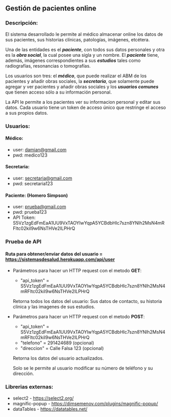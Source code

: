 ## Gestión de pacientes online

### Descripción:
El sistema desarrollado le permite al médico almacenar online los datos de sus pacientes, sus historias clínicas, patologías, imágenes, etcétera.

Una de las entidades es el ***paciente***, con todos sus datos personales y otra es la ***obra social***, la cual posee una sigla y un nombre.
El ***paciente*** tiene, además, imágenes correspondientes a sus ***estudios*** tales como radiografías, resonancias o tomografías.

Los usuarios son tres: el ***médico***, que puede realizar el ABM de los pacientes y añadir obras sociales, la ***secretaria***, que solamente puede agregar y ver pacientes y añadir obras sociales y los ***usuarios comunes*** que tienen acceso sólo a su información personal.

La API le permite a los pacientes ver su informacion personal y editar sus datos. Cada usuario tiene un token de acceso único que restringe el acceso a sus propios datos.


### Usuarios:

#### Médico:
* user: damian@gmail.com
* pwd: medico123

#### Secretaria:
* user: secretaria@gmail.com
* pwd: secretaria123

#### Paciente: (Homero Simpson)
* user: prueba@gmail.com
* pwd: prueba123
* API Token: S5Vz1zgEdFmEaA1UU9VxTAOYlwYqpA5YCBdbHlc7szn8YNlh2MsN4mRFltc02kil9w6NsTHVe2ILPHrQ

### Prueba de API

#### Ruta para obtener/enviar datos del usuario = https://sistemasdesalud.herokuapp.com/api/user

* Parámetros para hacer un HTTP request con el metodo **GET**:
    * "api_token" = S5Vz1zgEdFmEaA1UU9VxTAOYlwYqpA5YCBdbHlc7szn8YNlh2MsN4mRFltc02kil9w6NsTHVe2ILPHrQ

    Retorna todos los datos del usuario: Sus datos de contacto, su historia clinica y las imagenes de sus estudios.

* Parámetros para hacer un HTTP request con el metodo **POST**:
    * "api_token" = S5Vz1zgEdFmEaA1UU9VxTAOYlwYqpA5YCBdbHlc7szn8YNlh2MsN4mRFltc02kil9w6NsTHVe2ILPHrQ
    * "telefono" = 291424689 (opcional)
    * "direccion" = Calle Falsa 123 (opcional)
    
    Retorna los datos del usuario actualizados.
    
    Solo se le permite al usuario modificar su número de teléfono y su dirección.
    
    
### Librerias externas:

* select2 - https://select2.org/
* magnific-popup - https://dimsemenov.com/plugins/magnific-popup/
* dataTables - https://datatables.net/


